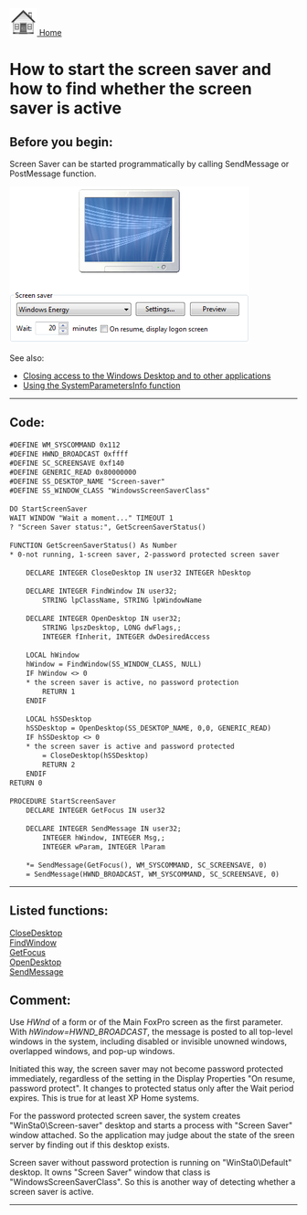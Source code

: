[<img src="../images/home.png"> Home ](https://github.com/VFPX/Win32API)  

# How to start the screen saver and how to find whether the screen saver is active

## Before you begin:
Screen Saver can be started programmatically by calling SendMessage or PostMessage function.  

![](../images/screensaver.png)  

See also:

* [Closing access to the Windows Desktop and to other applications](sample_492.md)  
* [Using the SystemParametersInfo function](sample_283.md)  

  
***  


## Code:
```foxpro  
#DEFINE WM_SYSCOMMAND 0x112
#DEFINE HWND_BROADCAST 0xffff
#DEFINE SC_SCREENSAVE 0xf140
#DEFINE GENERIC_READ 0x80000000
#DEFINE SS_DESKTOP_NAME "Screen-saver"
#DEFINE SS_WINDOW_CLASS "WindowsScreenSaverClass"

DO StartScreenSaver
WAIT WINDOW "Wait a moment..." TIMEOUT 1
? "Screen Saver status:", GetScreenSaverStatus()

FUNCTION GetScreenSaverStatus() As Number
* 0-not running, 1-screen saver, 2-password protected screen saver

	DECLARE INTEGER CloseDesktop IN user32 INTEGER hDesktop

	DECLARE INTEGER FindWindow IN user32;
		STRING lpClassName, STRING lpWindowName

	DECLARE INTEGER OpenDesktop IN user32;
		STRING lpszDesktop, LONG dwFlags,;
		INTEGER fInherit, INTEGER dwDesiredAccess

	LOCAL hWindow
	hWindow = FindWindow(SS_WINDOW_CLASS, NULL)
	IF hWindow <> 0
	* the screen saver is active, no password protection
		RETURN 1
	ENDIF

	LOCAL hSSDesktop
	hSSDesktop = OpenDesktop(SS_DESKTOP_NAME, 0,0, GENERIC_READ)
	IF hSSDesktop <> 0
	* the screen saver is active and password protected
		= CloseDesktop(hSSDesktop)
		RETURN 2
	ENDIF
RETURN 0

PROCEDURE StartScreenSaver
	DECLARE INTEGER GetFocus IN user32

	DECLARE INTEGER SendMessage IN user32;
		INTEGER hWindow, INTEGER Msg,;
		INTEGER wParam, INTEGER lParam

	*= SendMessage(GetFocus(), WM_SYSCOMMAND, SC_SCREENSAVE, 0)
	= SendMessage(HWND_BROADCAST, WM_SYSCOMMAND, SC_SCREENSAVE, 0)  
```  
***  


## Listed functions:
[CloseDesktop](../libraries/user32/CloseDesktop.md)  
[FindWindow](../libraries/user32/FindWindow.md)  
[GetFocus](../libraries/user32/GetFocus.md)  
[OpenDesktop](../libraries/user32/OpenDesktop.md)  
[SendMessage](../libraries/user32/SendMessage.md)  

## Comment:
Use *HWnd* of a form or of the Main FoxPro screen as the first parameter. With *hWindow=HWND_BROADCAST*, the message is posted to all top-level windows in the system, including disabled or invisible unowned windows, overlapped windows, and pop-up windows.  
  
Initiated this way, the screen saver may not become password protected immediately, regardless of  the setting in the Display Properties "On resume, password protect". It changes to protected status only after the Wait period expires. This is true for at least XP Home systems.  
  
For the password protected screen saver, the system creates "WinSta0\Screen-saver" desktop and starts a process with "Screen Saver" window attached. So the application may judge about the state of the sreen server by finding out if this desktop exists.  
  
Screen saver without password protection is running on "WinSta0\Default" desktop. It owns "Screen Saver" window that class is "WindowsScreenSaverClass". So this is another way of detecting whether a screen saver is active.  
  
***  

